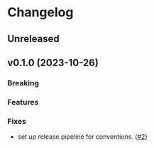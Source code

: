 # Changelog

## Unreleased

## v0.1.0 (2023-10-26)

### Breaking

### Features

### Fixes

- set up release pipeline for conventions.
  ([#2](https://github.com/Contrast-Security-Inc/secobs-semantic-conventions/pull/2))
